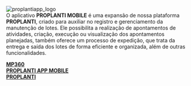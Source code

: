 ![proplantiapp_logo](https://github.com/Masterplanti-Suporte/Documentacao/assets/66273012/7790b7a3-dfca-421d-a5a7-c4274918c17e)
<br>
O aplicativo **PROPLANTI MOBILE** é uma expansão de nossa plataforma **PROPLANTI**, criado para auxiliar no registro e gerenciamento da manutenção de lotes. Ele possibilita a realização de apontamentos de atividades, criação, execução ou visualização dos apontamentos planejadas, também oferece um processo de expedição, que trata da entrega e saída dos lotes de forma eficiente e organizada, além de outras funcionalidades.

**<a href="https://github.com/Masterplanti-Suporte/Documentacao/tree/main/MP360"> MP360 </a>** <br>
**<a href="https://github.com/Masterplanti-Suporte/Documentacao/tree/main/PROPLANTI%20APP%20MOBILE"> PROPLANTI APP MOBILE </a>** <br>
**<a href="https://github.com/Masterplanti-Suporte/Documentacao/tree/main/PROPLANTI"> PROPLANTI </a>** 


